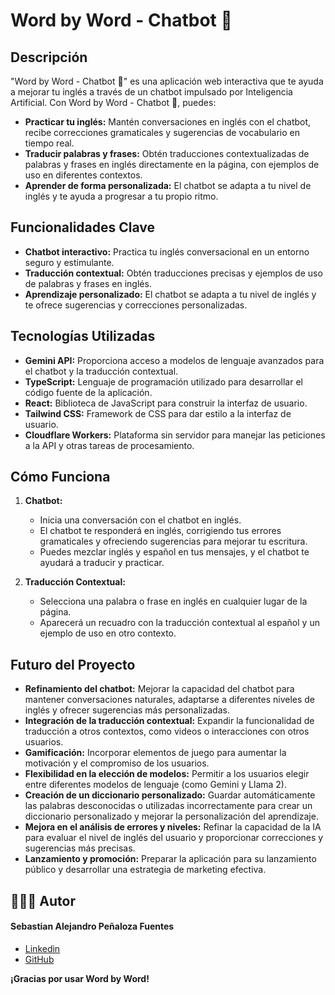 # Word by Word - Chatbot 🤖

## Descripción

"Word by Word - Chatbot 🤖" es una aplicación web interactiva que te ayuda a mejorar tu inglés a través de un chatbot impulsado por Inteligencia Artificial. Con Word by Word - Chatbot 🤖, puedes:

- **Practicar tu inglés:** Mantén conversaciones en inglés con el chatbot, recibe correcciones gramaticales y sugerencias de vocabulario en tiempo real.
- **Traducir palabras y frases:** Obtén traducciones contextualizadas de palabras y frases en inglés directamente en la página, con ejemplos de uso en diferentes contextos.
- **Aprender de forma personalizada:** El chatbot se adapta a tu nivel de inglés y te ayuda a progresar a tu propio ritmo.

## Funcionalidades Clave

- **Chatbot interactivo:** Practica tu inglés conversacional en un entorno seguro y estimulante.
- **Traducción contextual:** Obtén traducciones precisas y ejemplos de uso de palabras y frases en inglés.
- **Aprendizaje personalizado:** El chatbot se adapta a tu nivel de inglés y te ofrece sugerencias y correcciones personalizadas.

## Tecnologías Utilizadas

- **Gemini API:** Proporciona acceso a modelos de lenguaje avanzados para el chatbot y la traducción contextual.
- **TypeScript:** Lenguaje de programación utilizado para desarrollar el código fuente de la aplicación.
- **React:** Biblioteca de JavaScript para construir la interfaz de usuario.
- **Tailwind CSS:** Framework de CSS para dar estilo a la interfaz de usuario.
- **Cloudflare Workers:** Plataforma sin servidor para manejar las peticiones a la API y otras tareas de procesamiento.

## Cómo Funciona

1. **Chatbot:**

   - Inicia una conversación con el chatbot en inglés.
   - El chatbot te responderá en inglés, corrigiendo tus errores gramaticales y ofreciendo sugerencias para mejorar tu escritura.
   - Puedes mezclar inglés y español en tus mensajes, y el chatbot te ayudará a traducir y practicar.

2. **Traducción Contextual:**
   - Selecciona una palabra o frase en inglés en cualquier lugar de la página.
   - Aparecerá un recuadro con la traducción contextual al español y un ejemplo de uso en otro contexto.

## Futuro del Proyecto

- **Refinamiento del chatbot:** Mejorar la capacidad del chatbot para mantener conversaciones naturales, adaptarse a diferentes niveles de inglés y ofrecer sugerencias más personalizadas.
- **Integración de la traducción contextual:** Expandir la funcionalidad de traducción a otros contextos, como videos o interacciones con otros usuarios.
- **Gamificación:** Incorporar elementos de juego para aumentar la motivación y el compromiso de los usuarios.
- **Flexibilidad en la elección de modelos:** Permitir a los usuarios elegir entre diferentes modelos de lenguaje (como Gemini y Llama 2).
- **Creación de un diccionario personalizado:** Guardar automáticamente las palabras desconocidas o utilizadas incorrectamente para crear un diccionario personalizado y mejorar la personalización del aprendizaje.
- **Mejora en el análisis de errores y niveles:** Refinar la capacidad de la IA para evaluar el nivel de inglés del usuario y proporcionar correcciones y sugerencias más precisas.
- **Lanzamiento y promoción:** Preparar la aplicación para su lanzamiento público y desarrollar una estrategia de marketing efectiva.

## 👨🏾‍💻 Autor

#### Sebastian Alejandro Peñaloza Fuentes

- [Linkedin](https://www.linkedin.com/in/sebastianpenalozafuentes/)
- [GitHub](https://github.com/Sebastian0021)

**¡Gracias por usar Word by Word!**
